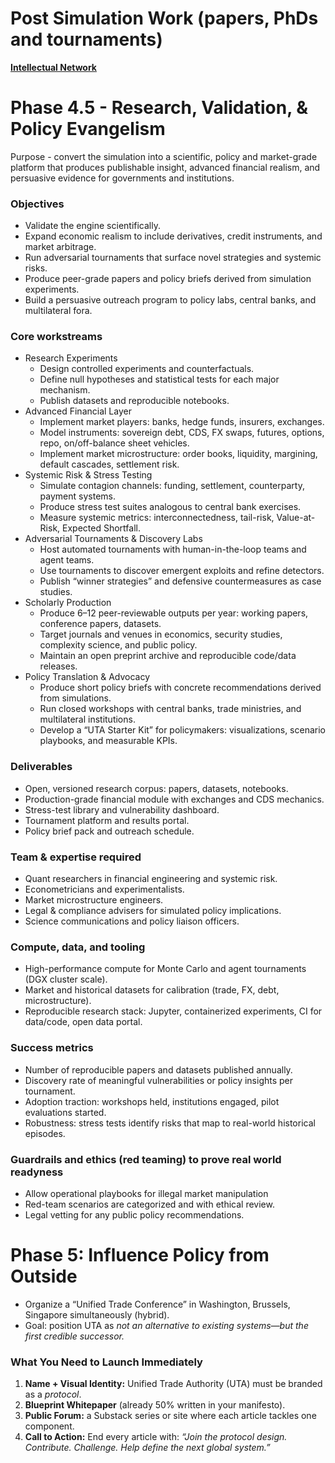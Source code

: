 # Post Simulation Work (papers, PhDs and tournaments)

[**Intellectual Network**](Post%20Simulation%20Work%20(papers,%20PhDs%20and%20tournaments)/Intellectual%20Network.md)

# Phase 4.5 - **Research, Validation, & Policy Evangelism**

Purpose - convert the simulation into a scientific, policy and market-grade platform that produces publishable insight, advanced financial realism, and persuasive evidence for governments and institutions.

### Objectives

- Validate the engine scientifically.
- Expand economic realism to include derivatives, credit instruments, and market arbitrage.
- Run adversarial tournaments that surface novel strategies and systemic risks.
- Produce peer-grade papers and policy briefs derived from simulation experiments.
- Build a persuasive outreach program to policy labs, central banks, and multilateral fora.

### Core workstreams

- Research Experiments
    - Design controlled experiments and counterfactuals.
    - Define null hypotheses and statistical tests for each major mechanism.
    - Publish datasets and reproducible notebooks.
- Advanced Financial Layer
    - Implement market players: banks, hedge funds, insurers, exchanges.
    - Model instruments: sovereign debt, CDS, FX swaps, futures, options, repo, on/off-balance sheet vehicles.
    - Implement market microstructure: order books, liquidity, margining, default cascades, settlement risk.
- Systemic Risk & Stress Testing
    - Simulate contagion channels: funding, settlement, counterparty, payment systems.
    - Produce stress test suites analogous to central bank exercises.
    - Measure systemic metrics: interconnectedness, tail-risk, Value-at-Risk, Expected Shortfall.
- Adversarial Tournaments & Discovery Labs
    - Host automated tournaments with human-in-the-loop teams and agent teams.
    - Use tournaments to discover emergent exploits and refine detectors.
    - Publish “winner strategies” and defensive countermeasures as case studies.
- Scholarly Production
    - Produce 6–12 peer-reviewable outputs per year: working papers, conference papers, datasets.
    - Target journals and venues in economics, security studies, complexity science, and public policy.
    - Maintain an open preprint archive and reproducible code/data releases.
- Policy Translation & Advocacy
    - Produce short policy briefs with concrete recommendations derived from simulations.
    - Run closed workshops with central banks, trade ministries, and multilateral institutions.
    - Develop a “UTA Starter Kit” for policymakers: visualizations, scenario playbooks, and measurable KPIs.

### Deliverables

- Open, versioned research corpus: papers, datasets, notebooks.
- Production-grade financial module with exchanges and CDS mechanics.
- Stress-test library and vulnerability dashboard.
- Tournament platform and results portal.
- Policy brief pack and outreach schedule.

### Team & expertise required

- Quant researchers in financial engineering and systemic risk.
- Econometricians and experimentalists.
- Market microstructure engineers.
- Legal & compliance advisers for simulated policy implications.
- Science communications and policy liaison officers.

### Compute, data, and tooling

- High-performance compute for Monte Carlo and agent tournaments (DGX cluster scale).
- Market and historical datasets for calibration (trade, FX, debt, microstructure).
- Reproducible research stack: Jupyter, containerized experiments, CI for data/code, open data portal.

### Success metrics

- Number of reproducible papers and datasets published annually.
- Discovery rate of meaningful vulnerabilities or policy insights per tournament.
- Adoption traction: workshops held, institutions engaged, pilot evaluations started.
- Robustness: stress tests identify risks that map to real-world historical episodes.

### Guardrails and ethics (red teaming) to prove real world readyness

- Allow operational playbooks for illegal market manipulation
- Red-team scenarios are categorized and with ethical review.
- Legal vetting for any public policy recommendations.

# **Phase 5: Influence Policy from Outside**

- Organize a “Unified Trade Conference” in Washington, Brussels, Singapore simultaneously (hybrid).
- Goal: position UTA as *not an alternative to existing systems—but the first credible successor.*

### **What You Need to Launch Immediately**

1. **Name + Visual Identity:** Unified Trade Authority (UTA) must be branded as a *protocol*.
2. **Blueprint Whitepaper** (already 50% written in your manifesto).
3. **Public Forum:** a Substack series or site where each article tackles one component.
4. **Call to Action:** End every article with: *“Join the protocol design. Contribute. Challenge. Help define the next global system.”*